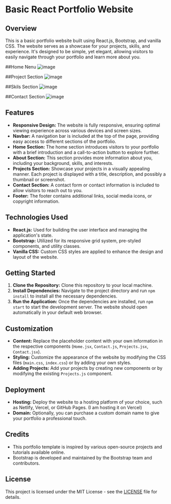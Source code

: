 # Basic React Portfolio Website

## Overview
This is a basic portfolio website built using React.js, Bootstrap, and vanilla CSS. The website serves as a showcase for your projects, skills, and experience. It's designed to be simple, yet elegant, allowing visitors to easily navigate through your portfolio and learn more about you.

##Home Nenu
![image](https://github.com/allaboutraj/Portfolio/assets/49842899/7fdaf115-fb62-4bc3-b741-d4807257246a)

##Project Section
![image](https://github.com/allaboutraj/Portfolio/assets/49842899/a203b290-8f34-45e2-b4cd-543a5f8d9e9c)

##Skils Section
![image](https://github.com/allaboutraj/Portfolio/assets/49842899/3684c937-a05e-463d-8afa-75fd4596e7d3)

##Contact Section
![image](https://github.com/allaboutraj/Portfolio/assets/49842899/9809eefb-39b4-4a74-9206-383fb6cb1b80)



## Features
- **Responsive Design:** The website is fully responsive, ensuring optimal viewing experience across various devices and screen sizes.
- **Navbar:** A navigation bar is included at the top of the page, providing easy access to different sections of the portfolio.
- **Home Section:** The home section introduces visitors to your portfolio with a brief introduction and a call-to-action button to explore further.
- **About Section:** This section provides more information about you, including your background, skills, and interests.
- **Projects Section:** Showcase your projects in a visually appealing manner. Each project is displayed with a title, description, and possibly a thumbnail or screenshot.
- **Contact Section:** A contact form or contact information is included to allow visitors to reach out to you.
- **Footer:** The footer contains additional links, social media icons, or copyright information.

## Technologies Used
- **React.js:** Used for building the user interface and managing the application's state.
- **Bootstrap:** Utilized for its responsive grid system, pre-styled components, and utility classes.
- **Vanilla CSS:** Custom CSS styles are applied to enhance the design and layout of the website.

## Getting Started
1. **Clone the Repository:** Clone this repository to your local machine.
2. **Install Dependencies:** Navigate to the project directory and run `npm install` to install all the necessary dependencies.
3. **Run the Application:** Once the dependencies are installed, run `npm start` to start the development server. The website should open automatically in your default web browser.

## Customization
- **Content:** Replace the placeholder content with your own information in the respective components (`Home.jsx`, `Contact.js`, `Projects.jsx`, `Contact.jsx`).
- **Styling:** Customize the appearance of the website by modifying the CSS files (`main.css`, `index.css`) or by adding your own styles.
- **Adding Projects:** Add your projects by creating new components or by modifying the existing `Projects.js` component.

## Deployment
- **Hosting:** Deploy the website to a hosting platform of your choice, such as Netlify, Vercel, or GitHub Pages. (I am hosting it on Vercel)
- **Domain:** Optionally, you can purchase a custom domain name to give your portfolio a professional touch.

## Credits
- This portfolio template is inspired by various open-source projects and tutorials available online.
- Bootstrap is developed and maintained by the Bootstrap team and contributors.

## License
This project is licensed under the MIT License - see the [LICENSE](LICENSE) file for details.
